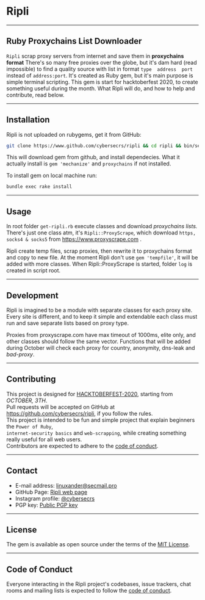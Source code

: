 # Ripli

---
## Ruby Proxychains List Downloader

`Ripli` scrap proxy servers from internet and save them in **proxychains format**
There's so many free proxies over the globe, but it's dam hard (read impossible) to find
a quality source with list in format `type  address  port` instead of `address:port`.
It's created as Ruby gem, but it's main purpose is simple terminal scripting.
This gem is start for hacktoberfest 2020, to create something useful during the month.
What Ripli will do, and how to help and contribute, read below.

---
## Installation

Ripli is not uploaded on rubygems, get it from GitHub:

```bash
git clone https://www.github.com/cybersecrs/ripli && cd ripli && bin/setup
```

This will download gem from github, and install dependecies. What it actually install is
`gem 'mechanize'` and `proxychains` if not installed.
  
To install gem on local machine run:

```bash
bundle exec rake install
```

---
## Usage

In root folder `get-ripli.rb` execute classes and download *proxychains lists.* There's just one class atm,
it's `Ripli::ProxyScrape`, which download `https, socks4 & socks5` from https://www.proxyscrape.com .

Ripli create temp files, scrap proxies, then rewrite it to proxychains format and copy to new file.
At the moment Ripli don't use `gem 'tempfile'`, it will be added with more classes.
When Ripli::ProxyScrape is started, folder `log` is created in script root.

---
## Development

Ripli is imagined to be a module with separate classes for each proxy site. Every site is different,
and to keep it simple and extendable each class must run and save separate lists based on proxy type.
  
Proxies from proxyscrape.com have max timeout of 1000ms, elite only, and other classes should follow the same vector.
Functions that will be added during October will check each proxy for country, anonymity, dns-leak and *bad-proxy*.

---
## Contributing

This project is designed for [HACKTOBERFEST-2020](https://hacktoberfest.digitalocean.com/), starting from *OCTOBER, 3TH*.  
Pull requests will be accepted on GitHub at https://github.com/cybersecrs/ripli, if you follow the rules.  
This project is intended to be fun and simple project that explain beginners the `Power of Ruby`,  
`internet-security basics` and `web-scrapping`, while creating something really useful for all web users.   
Contributors are expected to adhere to the [code of conduct](https://github.com/[USERNAMEcybersecrs/ripli/blob/master/CODE_OF_CONDUCT.md).  

---
## Contact

 - E-mail address:     linuxander@secmail.pro  
 - GitHub Page:        [Ripli web page](https://www.cybersecrs.github.io/ripli)  
 - Instagram profile:  [@cybersecrs](https://instagram.com/@cybersecrs)  
 - PGP key:            [Public PGP key](https://github.com/cybersecrs/pgpkey)  

---
## License

The gem is available as open source under the terms of the [MIT License](https://opensource.org/licenses/MIT).

---
## Code of Conduct

Everyone interacting in the Ripli project's codebases, issue trackers, chat rooms and mailing lists is expected to follow the [code of conduct](https://github.com/cybersecrs/ripli/blob/master/CODE_OF_CONDUCT.md).
